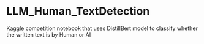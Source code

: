 # LLM_Human_TextDetection
Kaggle competition notebook that uses DistillBert model to classify whether the written text is by Human or AI 
